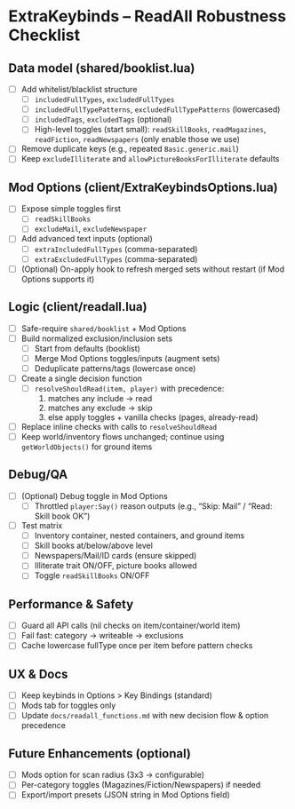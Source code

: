 # ExtraKeybinds – ReadAll Robustness Checklist

## Data model (shared/booklist.lua)

- [ ] Add whitelist/blacklist structure
  - [ ] `includedFullTypes`, `excludedFullTypes`
  - [ ] `includedFullTypePatterns`, `excludedFullTypePatterns` (lowercased)
  - [ ] `includedTags`, `excludedTags` (optional)
  - [ ] High-level toggles (start small): `readSkillBooks`, `readMagazines`, `readFiction`, `readNewspapers` (only enable those we use)
- [ ] Remove duplicate keys (e.g., repeated `Basic.generic.mail`)
- [ ] Keep `excludeIlliterate` and `allowPictureBooksForIlliterate` defaults

## Mod Options (client/ExtraKeybindsOptions.lua)

- [ ] Expose simple toggles first
  - [ ] `readSkillBooks`
  - [ ] `excludeMail`, `excludeNewspaper`
- [ ] Add advanced text inputs (optional)
  - [ ] `extraIncludedFullTypes` (comma-separated)
  - [ ] `extraExcludedFullTypes` (comma-separated)
- [ ] (Optional) On-apply hook to refresh merged sets without restart (if Mod Options supports it)

## Logic (client/readall.lua)

- [ ] Safe-require `shared/booklist` + Mod Options
- [ ] Build normalized exclusion/inclusion sets
  - [ ] Start from defaults (booklist)
  - [ ] Merge Mod Options toggles/inputs (augment sets)
  - [ ] Deduplicate patterns/tags (lowercase once)
- [ ] Create a single decision function
  - [ ] `resolveShouldRead(item, player)` with precedence:
    1. matches any include → read
    2. matches any exclude → skip
    3. else apply toggles + vanilla checks (pages, already-read)
- [ ] Replace inline checks with calls to `resolveShouldRead`
- [ ] Keep world/inventory flows unchanged; continue using `getWorldObjects()` for ground items

## Debug/QA

- [ ] (Optional) Debug toggle in Mod Options
  - [ ] Throttled `player:Say()` reason outputs (e.g., “Skip: Mail” / “Read: Skill book OK”)
- [ ] Test matrix
  - [ ] Inventory container, nested containers, and ground items
  - [ ] Skill books at/below/above level
  - [ ] Newspapers/Mail/ID cards (ensure skipped)
  - [ ] Illiterate trait ON/OFF, picture books allowed
  - [ ] Toggle `readSkillBooks` ON/OFF

## Performance & Safety

- [ ] Guard all API calls (nil checks on item/container/world item)
- [ ] Fail fast: category → writeable → exclusions
- [ ] Cache lowercase fullType once per item before pattern checks

## UX & Docs

- [ ] Keep keybinds in Options > Key Bindings (standard)
- [ ] Mods tab for toggles only
- [ ] Update `docs/readall_functions.md` with new decision flow & option precedence

## Future Enhancements (optional)

- [ ] Mods option for scan radius (3x3 → configurable)
- [ ] Per-category toggles (Magazines/Fiction/Newspapers) if needed
- [ ] Export/import presets (JSON string in Mod Options field)

